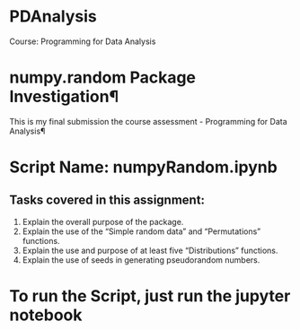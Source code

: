 # PDAnalysis
Course: Programming for Data Analysis
# numpy.random Package Investigation¶
This is my final submission the course assessment - Programming for Data Analysis¶

# Script Name: numpyRandom.ipynb

## Tasks covered in this assignment:
1. Explain the overall purpose of the package.
2. Explain the use of the “Simple random data” and “Permutations” functions.
3. Explain the use and purpose of at least five “Distributions” functions.
4. Explain the use of seeds in generating pseudorandom numbers.

# To run the Script, just run the jupyter notebook

